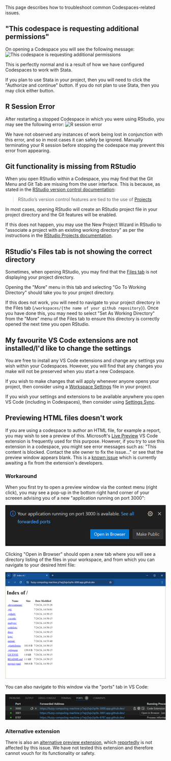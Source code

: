 This page describes how to troubleshoot common Codespaces-related issues.

## "This codespace is requesting additional permissions"

On opening a Codespace you will see the following message:
![This codespace is requesting additional permissions](codespace-additional-permissions.png)

This is perfectly normal and is a result of how we have configured Codespaces to work with Stata.

If you plan to use Stata in your project, then you will need to click the "Authorize and continue" button.
If you do not plan to use Stata, then you may click either button.

## R Session Error

After restarting a stopped Codespace in which you were using RStudio, you may see the following error:
![R session error](r-session-error.png)

We have not observed any instances of work being lost in conjunction with this error, and so in most cases it can safely be ignored.
Manually terminating your R session before stopping the codespace may prevent this error from appearing.

## Git functionality is missing from RStudio

When you open RStudio within a Codespace, you may find that the Git Menu and Git Tab are missing from the user interface.
This is because, as stated in the [RStudio version control documentation](https://docs.posit.co/ide/user/ide/guide/tools/version-control.html):

> RStudio’s version control features are tied to the use of [Projects](https://docs.posit.co/ide/user/ide/guide/code/projects.html)

In most cases, opening RStudio will create an RStudio project file in your project directory and the Git features will be enabled.

If this does not happen, you may use the New Project Wizard in RStudio to "associate a project with an existing working directory"
as per the instructions in the [RStudio Projects documentation](https://docs.posit.co/ide/user/ide/guide/code/projects.html).

## RStudio's Files tab is not showing the correct directory

Sometimes, when opening RStudio, you may find that the [Files tab](https://docs.posit.co/ide/user/ide/guide/ui/files.html) is not displaying your project directory.

Opening the "More" menu in this tab and selecting "Go To Working Directory" should take you to your project directory.

If this does not work, you will need to navigate to your project directory in the Files tab (`/workspaces/{the name of your github repository}`).
Once you have done this, you may need to select "Set As Working Directory" from the "More" menu of the Files tab to ensure this directory is correctly opened the next time you open RStudio.

## My favourite VS Code extensions are not installed/I'd like to change the settings

You are free to install any VS Code extensions and change any settings you wish within your Codespaces.
However, you will find that any changes you make will not be preserved when you start a new Codespace.

If you wish to make changes that will apply whenever anyone opens your project, then consider using a [Workspace Settings](https://code.visualstudio.com/docs/getstarted/settings#_workspace-settings) file in your project.

If you wish your settings and extensions to be available anywhere you open VS Code (including in Codespaces), then consider using [Settings Sync](https://code.visualstudio.com/docs/editor/settings-sync).

## Previewing HTML files doesn't work

If you are using a codespace to author an HTML file, for example a report, you may wish to see a preview of this. Microsoft's [Live Preview](https://marketplace.visualstudio.com/items?itemName=ms-vscode.live-server) VS Code extension is frequently used for this purpose.
However, if you try to use this extension in a codespace, you might see error messages such as: "This content is blocked. Contact the site owner to fix the issue…" or see that the preview window appears blank.
This is a [known issue](https://github.com/microsoft/vscode-livepreview/issues/111) which is currently awaiting a fix from the extension's developers.

### Workaround

When you first try to open a preview window via the context menu (right click), you may see a pop-up in the bottom right hand corner of your screeen advising you of a new "application running on port 3000":

![VS Code popup notifying of application running on port 3000.](vscode-popup.png)

Clicking "Open in Browser" should open a new tab where you will see a directory listing of the files in your workspace, and from which you can navigate to your desired html file:

![browser window showing project workspace directory listing](directory-listing.png)

You can also navigate to this window via the "ports" tab in VS Code:

![VS Code ports tab showing application running on port 3000](vscode-ports.png)

### Alternative extension

There is also an [alternative preview extension](https://marketplace.visualstudio.com/items?itemName=searKing.preview-vscode), which [reportedly](https://stackoverflow.com/questions/74452866/how-preview-a-html-file-github-codespaces/75135098#75135098) is not affected by this issue.
We have not tested this extension and therefore cannot vouch for its functionality or safety.